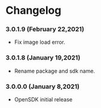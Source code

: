 # Changelog


### 3.0.1.9 (February 22,2021)

- Fix image load error.


### 3.0.1.8 (January 19,2021)

- Rename package and sdk name.


### 3.0.0.0 (January 8,2021)

- OpenSDK initial release